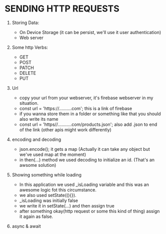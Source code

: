 # SENDING HTTP REQUESTS

1. Storing Data:
    * On Device Storage (it can be persist, we'll use it user authentication)
    * Web server
2. Some http Verbs:
    * GET
    * POST
    * PATCH
    * DELETE
    * PUT
3. Url
    * copy your url from your webserver, it's firebase webserver in my situation.
    * const url = 'https://..........com'; this is a link of firebase
    * if you wanna store them in a folder or something like that you should also write its name
    * const url = 'https//...........com/products.json'; also add .json to end of the link (other apis might work differently)
    
4. encoding and decoding
    * json.encode(); it gets a map (Actually it can take any object but we've used map at the moment)
    * in then(...) method we used decoding to initialize an id. (That's an awsome solution)
5. Showing something while loading
    * In this application we used _isLoading variable and this was an awesome logic fot this circumstance.
    * we also used setState((){}).
    * _isLoading was initially false
    * we write it in setState(...) and then assign true
    * after something okay(http request or some this kind of thing) assign it again as false.
6. async & await

    
